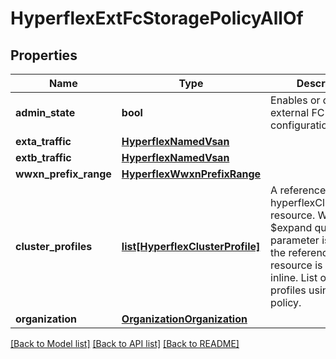 # HyperflexExtFcStoragePolicyAllOf

## Properties
Name | Type | Description | Notes
------------ | ------------- | ------------- | -------------
**admin_state** | **bool** | Enables or disables external FC storage configuration.   | [optional] 
**exta_traffic** | [**HyperflexNamedVsan**](HyperflexNamedVsan.md) |  | [optional] 
**extb_traffic** | [**HyperflexNamedVsan**](HyperflexNamedVsan.md) |  | [optional] 
**wwxn_prefix_range** | [**HyperflexWwxnPrefixRange**](HyperflexWwxnPrefixRange.md) |  | [optional] 
**cluster_profiles** | [**list[HyperflexClusterProfile]**](HyperflexClusterProfile.md) | A reference to a hyperflexClusterProfile resource. When the $expand query parameter is specified, the referenced resource is returned inline. List of cluster profiles using this policy.  | [optional] 
**organization** | [**OrganizationOrganization**](.md) |  | [optional] 

[[Back to Model list]](../README.md#documentation-for-models) [[Back to API list]](../README.md#documentation-for-api-endpoints) [[Back to README]](../README.md)


